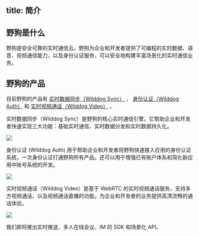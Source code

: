 
title:  简介
---
<h2 id='野狗是什么' class="article-heading top-heading">野狗是什么</h2>

野狗是安全可靠的实时通信云。野狗为企业和开发者提供了可编程的实时数据、语音、视频通信能力，以及身份认证服务，可以安全地构建丰富场景化的实时通信业务。


## 野狗的产品
目前野狗的产品有 [实时数据同步（Wilddog Sync）](/overview/sync.html) ， [身份认证（Wilddog Auth）](/overview/auth.html) 和 [实时视频通话（Wilddog Video）](/overview/video.html)  。

实时数据同步（Wilddog Sync）是野狗的核心实时通信引擎。它帮助企业和开发者快速实现三大功能：基础实时通信、实时数据分发和实时数据持久化。

![](/images/introduction.jpg)

身份认证 (Wilddog Auth) 用于帮助企业和开发者将野狗快速接入应用的身份认证系统，一次身份认证打通野狗所有产品。还可以用于增强已有账户体系和简化新应用中账号系统的开发。

![](/images/wilddogauth.jpg)


实时视频通话（Wilddog Video）是基于 WebRTC 的实时视频通话服务，支持多方视频通话，以及视频通话直播的功能。为企业和开发者的业务提供高清流畅的通话体验。

![](/images/videointro.jpg)

我们即将推出实时推送、多人在线会议、IM 的 SDK 和场景化 API。



